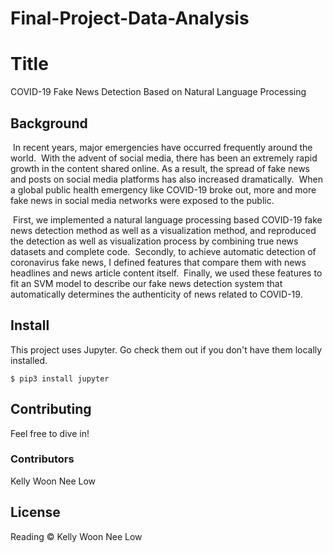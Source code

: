 # Final-Project-Data-Analysis

# Title

COVID-19 Fake News Detection Based on Natural Language Processing

## Background

​	In recent years, major emergencies have occurred frequently around the world.
​	With the advent of social media, there has been an extremely rapid growth in the content shared online. As a result, the spread of fake news and posts on social media platforms has also increased dramatically.
​	When a global public health emergency like COVID-19 broke out, more and more fake news in social media networks were exposed to the public.

​	First, we implemented a natural language processing based COVID-19 fake news detection method as well as a visualization method, and reproduced the detection as well as visualization process by combining true news datasets and complete code.
​	Secondly, to achieve automatic detection of coronavirus fake news, I defined features that compare them with news headlines and news article content itself.
​	Finally, we used these features to fit an SVM model to describe our fake news detection system that automatically determines the authenticity of news related to COVID-19.

## Install

This project uses Jupyter.  Go check them out if you don't have them locally installed.

```
$ pip3 install jupyter  
```

## Contributing

Feel free to dive in!

### Contributors

Kelly Woon Nee Low

## License

Reading © Kelly Woon Nee Low
